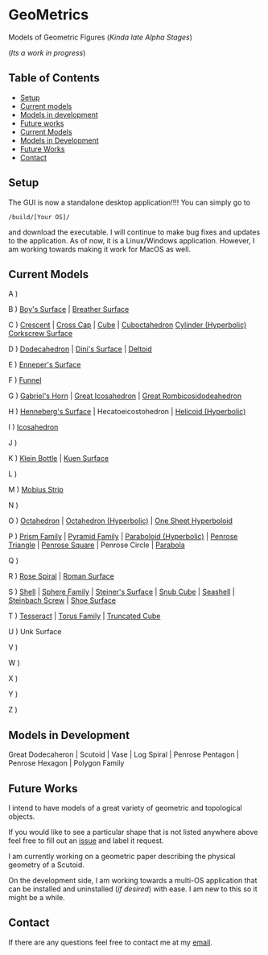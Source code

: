 # GeoMetrics
Models of Geometric Figures
(*Kinda late Alpha Stages*)

(*Its a work in progress*)

## Table of Contents
- [Setup](#setup)
- [Current models](#current-models)
- [Models in development](#models-in-development)
- [Future works](#future-works)
- [Current Models](#current-models)
- [Models in Development](#models-in-development)
- [Future Works](#future-works)
- [Contact](#contact)

## Setup
The GUI is now a standalone desktop application!!!!
You can simply go to 
```
/build/[Your OS]/
```
and download the executable. I will continue to make bug fixes and updates to the application.
As of now, it is a Linux/Windows application. However, I am working towards making it work for MacOS as well. 
## Current Models
A )

B )
[Boy's Surface](http://mathworld.wolfram.com/BoySurface.html) |
[Breather Surface](https://github.com/PharaohCola13/geometric-models/tree/master/Current%20Models/Surfaces/breather_surface.py)

C )
[Crescent](https://github.com/PharaohCola13/geometric-models/tree/master/Current%20Models/Misc./cressant.py) | 
[Cross Cap](http://mathworld.wolfram.com/Cross-Cap.html) |
[Cube](http://mathworld.wolfram.com/Cube.html) |
[Cuboctahedron](http://mathworld.wolfram.com/Cuboctahedron.html)
[Cylinder (Hyperbolic)](http://mathworld.wolfram.com/HyperbolicCylinder.html)
[Corkscrew Surface](http://mathworld.wolfram.com/CorkscrewSurface.html)

D )
[Dodecahedron](http://mathworld.wolfram.com/Dodecahedron.html) |
[Dini's Surface](http://mathworld.wolfram.com/DinisSurface.html) |
[Deltoid](http://mathworld.wolfram.com/Deltoid.html)

E )
[Enneper's Surface](http://mathworld.wolfram.com/EnnepersMinimalSurface.html)

F ) 
[Funnel](http://mathworld.wolfram.com/Funnel.html)

G )
[Gabriel's Horn](http://mathworld.wolfram.com/GabrielsHorn.html) | 
[Great Icosahedron](http://mathworld.wolfram.com/GreatIcosahedron.html) | 
[Great Rombicosidodeahedron](http://mathworld.wolfram.com/GreatRhombicosidodecahedron.html)

H )
[Henneberg's Surface](http://mathworld.wolfram.com/HennebergsMinimalSurface.html) |
Hecatoeicostohedron |
[Helicoid (Hyperbolic)](http://mathworld.wolfram.com/HyperbolicHelicoid.html)

I )
[Icosahedron](http://mathworld.wolfram.com/Icosahedron.html)

J )

K )
[Klein Bottle](http://mathworld.wolfram.com/KleinBottle.html) | 
[Kuen Surface](http://mathworld.wolfram.com/KuenSurface.html)

L )

M )
[Mobius Strip](http://mathworld.wolfram.com/MoebiusStrip.html)

N )

O )
[Octahedron](http://mathworld.wolfram.com/Octahedron.html) |
[Octahedron (Hyperbolic)](http://mathworld.wolfram.com/HyperbolicOctahedron.html) |
[One Sheet Hyperboloid](http://mathworld.wolfram.com/One-SheetedHyperboloid.html)

P )
[Prism Family](http://mathworld.wolfram.com/Prism.html) |
[Pyramid Family](http://mathworld.wolfram.com/Pyramid.html) |
[Paraboloid (Hyperbolic)](http://mathworld.wolfram.com/HyperbolicParaboloid.html) |
[Penrose Triangle](http://mathworld.wolfram.com/PenroseTriangle.html) |
[Penrose Square](http://mathworld.wolfram.com/Tribox.html) |
Penrose Circle |
[Parabola](http://mathworld.wolfram.com/Parabola.html)

Q )

R )
[Rose Spiral](https://github.com/PharaohCola13/geometric-models/tree/master/Current%20Models/Misc./rose_spiral.py) |
[Roman Surface](http://mathworld.wolfram.com/RomanSurface.html)

S )
[Shell](https://github.com/PharaohCola13/geometric-models/tree/master/Current%20Models/Misc./shell.py) |
[Sphere Family](http://mathworld.wolfram.com/Sphere.html) |
[Steiner's Surface](http://mathworld.wolfram.com/SteinerSurface.html) |
[Snub Cube](http://mathworld.wolfram.com/SnubCube.html) |
[Seashell](http://mathworld.wolfram.com/Seashell.html) |
[Steinbach Screw](http://mathworld.wolfram.com/SteinbachScrew.html) | 
[Shoe Surface](http://mathworld.wolfram.com/ShoeSurface.html)

T )
[Tesseract](http://mathworld.wolfram.com/Tesseract.html) |
[Torus Family](http://mathworld.wolfram.com/Torus.html) |
[Truncated Cube](http://mathworld.wolfram.com/TruncatedCube.html)

U )
Unk Surface

V )

W )

X )

Y )

Z )

## Models in Development
Great Dodecaheron | Scutoid | Vase | Log Spiral | Penrose Pentagon | Penrose Hexagon | Polygon Family


## Future Works
I intend to have models of a great variety of geometric and topological objects.

If you would like to see a particular shape that is not listed anywhere above feel free to fill out an [issue](https://github.com/PharaohCola13/geometric-models/issues) and 
label it request.

I am currently working on a geometric paper describing the physical geometry of a Scutoid.

On the development side, I am working towards a multi-OS application that can be installed and uninstalled (*if desired*) with ease. I am new to this so it might be a while.

## Contact

If there are any questions feel free to contact me at my [email](spencer.riley@student.nmt.edu).
